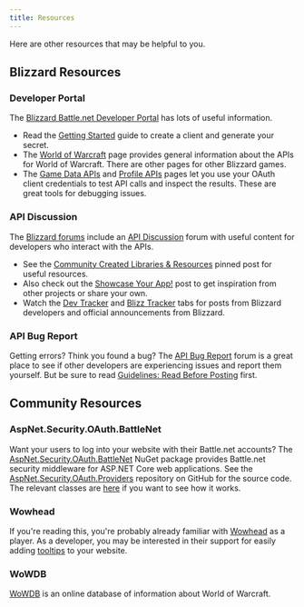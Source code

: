 ```yaml
---
title: Resources
---
```


Here are other resources that may be helpful to you.

## Blizzard Resources

### Developer Portal

The [Blizzard Battle.net Developer Portal](https://develop.battle.net/) has lots of useful information.

- Read the [Getting Started](https://develop.battle.net/documentation/guides/getting-started) guide to create a client and generate your secret.
- The [World of Warcraft](https://develop.battle.net/documentation/world-of-warcraft) page provides general information about the APIs for World of Warcraft.
There are other pages for other Blizzard games.
- The [Game Data APIs](https://develop.battle.net/documentation/world-of-warcraft/game-data-apis) and [Profile APIs](https://develop.battle.net/documentation/world-of-warcraft/profile-apis) pages let you use your OAuth client credentials to test API calls and inspect the results.
These are great tools for debugging issues.

### API Discussion

The [Blizzard forums](https://us.forums.blizzard.com/en/blizzard/) include an [API Discussion](https://us.forums.blizzard.com/en/blizzard/c/api-discussion/18) forum with useful content for developers who interact with the APIs.

- See the [Community Created Libraries & Resources](https://us.forums.blizzard.com/en/blizzard/t/community-created-libraries-resources/86) pinned post for useful resources.
- Also check out the [Showcase Your App!](https://us.forums.blizzard.com/en/blizzard/t/showcase-your-app/83) post to get inspiration from other projects or share your own.
- Watch the [Dev Tracker](https://us.forums.blizzard.com/en/blizzard/g/blizzard-developer/activity/posts) and [Blizz Tracker](https://us.forums.blizzard.com/en/blizzard/g/blizzard-tracker/activity/posts) tabs for posts from Blizzard developers and official announcements from Blizzard.

### API Bug Report

Getting errors? Think you found a bug?
The [API Bug Report](https://us.forums.blizzard.com/en/blizzard/c/api-bug-report/19) forum is a great place to see if other developers are experiencing issues and report them yourself.
But be sure to read [Guidelines: Read Before Posting](https://us.forums.blizzard.com/en/blizzard/t/guidelines-read-before-posting/10027) first.

## Community Resources

### AspNet.Security.OAuth.BattleNet

Want your users to log into your website with their Battle.net accounts?
The [AspNet.Security.OAuth.BattleNet](https://www.nuget.org/packages/AspNet.Security.OAuth.BattleNet/) NuGet package provides Battle.net security middleware for ASP.NET Core web applications.
See the [AspNet.Security.OAuth.Providers](https://github.com/aspnet-contrib/AspNet.Security.OAuth.Providers) repository on GitHub for the source code.
The relevant classes are [here](https://github.com/aspnet-contrib/AspNet.Security.OAuth.Providers/tree/dev/src/AspNet.Security.OAuth.BattleNet) if you want to see how it works.

### Wowhead

If you're reading this, you're probably already familiar with [Wowhead](https://www.wowhead.com/tooltips) as a player.
As a developer, you may be interested in their support for easily adding [tooltips](https://www.wowhead.com/tooltips) to your website.

### WoWDB

[WoWDB](https://www.wowdb.com/) is an online database of information about World of Warcraft.
